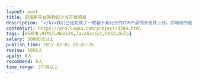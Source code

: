 ```yaml
---                
layout: post       
title: 前端新平台架构设计与开发项目           
description: '</br>我们已经完成了一款基于某行业的CRM产品的开发并上线。后端用的是Java，前端主要用到的技术栈有：原生JS、jQuery、Bootstrap。前端部分是我们的短板，我们自检，觉得我们的代码冗余严重，并存在浏览器内存泄漏问题。相对于后端，前端开发框架的产品化方面做得非常不足，现在维护和开发新功能效率、质量都很低。所以，我们准备着手构建新的企业级前端应用开发平台，以及前端开发规范，以期标准化前端开发标准，降低开发成本，缩短开发周期，并有效提升前端代码可维护性。该平台应具备如下能力：</br>1、工作要点：</br> a、定位：前端只负责显示、交互，和简单的现实逻辑，并基于Ajax与后台交互</br> b、规范：建立前端应用开发的规范公约、技术框架、命名规范、预处理器选择、可视化语言选择和规格设定底线，明确静态文件与动态资源部署标准。</br> c、架构：基于集群架构，确定静态资源与动态请求发布容器，实现前端集群的高并发、高可靠能力，支持自动发布</br> d、框架：基于Vue 2全家桶构建</br> e、管理：基于类Gulp + Webpack的组合，实现前端开发过程流程化控制，以及前端资源模块化打包与发布能力。</br> f、能力：定义并实现组件间通信，路由控制，app state管理，离线模式，自适应layout，event bus等前端能力组件，以及前端自动化测试能力。</br> g、兼容性：支持各种终端，支持操作系统包括Window、IOS、Android，支持多浏览器。</br> h、页面设计器：在设计师和工程师之间创建可视化语言，并可基于可视化设计与开发，快速实现业务逻辑页面开发。</br> i、流程设计器：可以通过拖拽，完成一个工作流的设计。只需要考虑前端，不需要考虑后台。需要支持IE8以上主流浏览器。</br></br>2、支持服务：</br> a、专人对接，即时响应。</br> b、前端新架构开发培训，指导新架构下的代码迁移方法与思路。 </br>如双方配合默契，协作顺畅，今后可长期合作。</br></br>3、招募要求：</br> a、地域：架构师最好人在北京或上海。</br> b、能力：精通Vue2 全家桶，熟练使用Gulp、Webpack.</br> c、资格：有本次工作内容类似从业经历，有丰富的从业经验。</br> d、其他：良好的沟通能力和契约精神，主动沟通积极性强，愿意倾听。工作效率高，最好可以每周工作4天以上。</br>'     
contenturl: https://pro.lagou.com/project/3394.html      
tags: [H5开发,HTML5,NodeJS,JavaScript,CSS3,Gulp]            
salary: 50000元以上          
publish_time: 2017-07-05 23:45:25         
review: 1056人                   
apply: 0人                   
recommend: 0人                   
time_range: 3个月以上              
---                 
```

